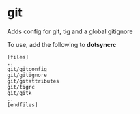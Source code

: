 git
===

Adds config for git, tig and a global gitignore

To use, add the following to **dotsyncrc**

    [files]
    ..
    git/gitconfig
    git/gitignore
    git/gitattributes
    git/tigrc
    git/gitk
    ..
    [endfiles]

